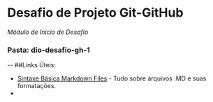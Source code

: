 # Desafio de Projeto Git-GitHub
_Módulo de Inicio de Desafio_
### Pasta: dio-desafio-gh-1
-- ##Links Úteis:
- [Sintaxe Básica Markdown Files](https://www.markdownguide.org/) - Tudo sobre arquivos .MD e suas formatações.
- 
